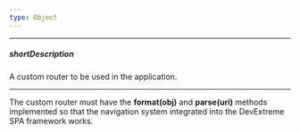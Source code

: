```yaml
---
type: Object
---
```

---
##### shortDescription
A custom router to be used in the application.

---
The custom router must have the **format(obj)** and **parse(uri)** methods implemented so that the navigation system integrated into the DevExtreme SPA framework works.